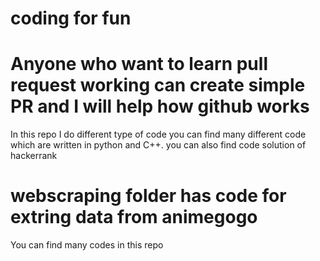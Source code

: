 # coding for fun 
# Anyone who want to learn pull request working can create simple PR and I will help how github works
In this repo I do different type of code you can find many different code which are written in python and C++.
you can also find code solution of hackerrank
# webscraping folder has code for extring data from animegogo

You can find many codes in this repo
